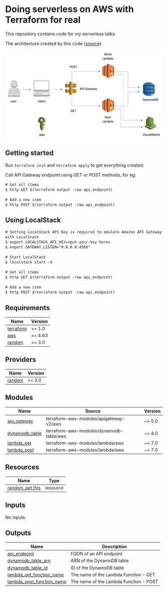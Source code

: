 # Doing serverless on AWS with Terraform for real

This repository contains code for my serverless talks.

The architecture created by this code ([source](https://ordina-jworks.github.io/cloud/2019/01/14/Infrastructure-as-code-with-terraform-and-aws-serverless.html)): 

![AWS-Serverless-Architecture](https://raw.githubusercontent.com/antonbabenko/serverless.tf-playground/master/hashitalks2021/AWS-Serverless-Architecture.png)


## Getting started

Run `terraform init` and `terraform apply` to get everything created.

Call API Gateway endpoint using GET or POST methods, for eg:

```
# Get all items
$ http GET $(terraform output -raw api_endpoint)

# Add a new item
$ http POST $(terraform output -raw api_endpoint)
```

## Using LocalStack

```
# Setting LocalStack API Key is required to emulate Amazon API Gateway with LocalStack
$ export LOCALSTACK_API_KEY=<put-your-key-here>
$ export GATEWAY_LISTEN="0.0.0.0:4566"

# Start LocalStack
$ localstack start -d

# Get all items
$ http GET $(terraform output -raw api_endpoint)

# Add a new item
$ http POST $(terraform output -raw api_endpoint)
```


<!-- BEGIN_TF_DOCS -->
## Requirements

| Name | Version |
|------|---------|
| <a name="requirement_terraform"></a> [terraform](#requirement\_terraform) | >= 1.0 |
| <a name="requirement_aws"></a> [aws](#requirement\_aws) | >= 4.63 |
| <a name="requirement_random"></a> [random](#requirement\_random) | >= 3.0 |

## Providers

| Name | Version |
|------|---------|
| <a name="provider_random"></a> [random](#provider\_random) | >= 3.0 |

## Modules

| Name | Source | Version |
|------|--------|---------|
| <a name="module_api_gateway"></a> [api\_gateway](#module\_api\_gateway) | terraform-aws-modules/apigateway-v2/aws | ~> 5.0 |
| <a name="module_dynamodb_table"></a> [dynamodb\_table](#module\_dynamodb\_table) | terraform-aws-modules/dynamodb-table/aws | ~> 4.0 |
| <a name="module_lambda_get"></a> [lambda\_get](#module\_lambda\_get) | terraform-aws-modules/lambda/aws | ~> 7.0 |
| <a name="module_lambda_post"></a> [lambda\_post](#module\_lambda\_post) | terraform-aws-modules/lambda/aws | ~> 7.0 |

## Resources

| Name | Type |
|------|------|
| [random_pet.this](https://registry.terraform.io/providers/hashicorp/random/latest/docs/resources/pet) | resource |

## Inputs

No inputs.

## Outputs

| Name | Description |
|------|-------------|
| <a name="output_api_endpoint"></a> [api\_endpoint](#output\_api\_endpoint) | FQDN of an API endpoint |
| <a name="output_dynamodb_table_arn"></a> [dynamodb\_table\_arn](#output\_dynamodb\_table\_arn) | ARN of the DynamoDB table |
| <a name="output_dynamodb_table_id"></a> [dynamodb\_table\_id](#output\_dynamodb\_table\_id) | ID of the DynamoDB table |
| <a name="output_lambda_get_function_name"></a> [lambda\_get\_function\_name](#output\_lambda\_get\_function\_name) | The name of the Lambda Function - GET |
| <a name="output_lambda_post_function_name"></a> [lambda\_post\_function\_name](#output\_lambda\_post\_function\_name) | The name of the Lambda Function - POST |
<!-- END_TF_DOCS -->
